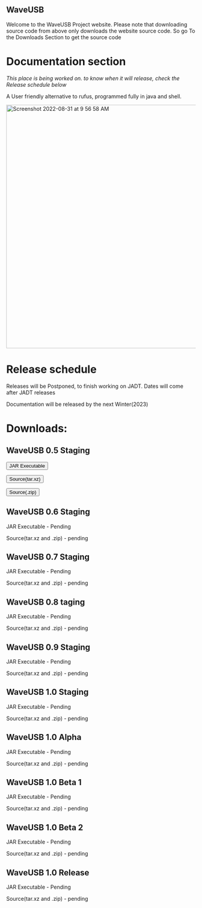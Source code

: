 ## WaveUSB
Welcome to the WaveUSB Project website. Please note that downloading source code from above only downloads the website source code. So go To the Downloads Section to get the source code

# Documentation section

*This place is being worked on. to know when it will release, check the Release schedule below*

A User friendly alternative to rufus, programmed fully in java and shell.

<img width="647" alt="Screenshot 2022-08-31 at 9 56 58 AM" src="https://user-images.githubusercontent.com/66567635/187592725-1aa95805-85b8-4947-a10b-006c770d1e8e.png">

# Release schedule

Releases will be Postponed, to finish working on JADT.
Dates will come after JADT releases

Documentation will be released by the next Winter(2023)

# Downloads:

## WaveUSB 0.5 Staging

<button name="button" onclick="https://github.com/RishonDev/WaveUSB/releases/download/0.5-STAGING/WaveUSB0.5-STAGING.jar">JAR Executable</button>

<button name="button2" onclick="https://github.com/RishonDev/WaveUSB/archive/refs/tags/0.5-STAGING.tar.gz">Source(tar.xz)</button>

<button name="button3" onclick="https://github.com/RishonDev/WaveUSB/archive/refs/tags/0.5-STAGING.zip">Source(.zip)</button>

## WaveUSB 0.6 Staging

JAR Executable - Pending

Source(tar.xz and .zip) - pending

## WaveUSB 0.7 Staging 

JAR Executable - Pending

Source(tar.xz and .zip) - pending


## WaveUSB 0.8 taging 

JAR Executable - Pending

Source(tar.xz and .zip) - pending

## WaveUSB 0.9 Staging

JAR Executable - Pending

Source(tar.xz and .zip) - pending


## WaveUSB 1.0 Staging 

JAR Executable - Pending

Source(tar.xz and .zip) - pending


## WaveUSB 1.0 Alpha 

JAR Executable - Pending

Source(tar.xz and .zip) - pending


## WaveUSB 1.0 Beta 1

JAR Executable - Pending

Source(tar.xz and .zip) - pending

## WaveUSB 1.0 Beta 2

JAR Executable - Pending

Source(tar.xz and .zip) - pending

## WaveUSB 1.0 Release 
JAR Executable - Pending

Source(tar.xz and .zip) - pending
